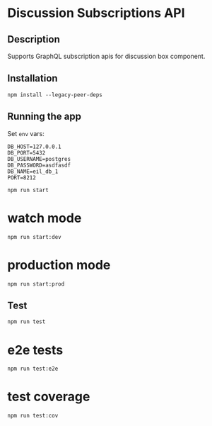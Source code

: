 # Discussion Subscriptions API

## Description

Supports GraphQL subscription apis for discussion box component.

## Installation

`npm install --legacy-peer-deps`

## Running the app

Set `env` vars:

```
DB_HOST=127.0.0.1
DB_PORT=5432
DB_USERNAME=postgres
DB_PASSWORD=asdfasdf
DB_NAME=eil_db_1
PORT=8212
```

`npm run start`

# watch mode

`npm run start:dev`

# production mode

`npm run start:prod`

## Test

`npm run test`

# e2e tests

`npm run test:e2e`

# test coverage

`npm run test:cov`
